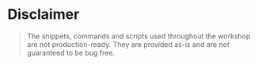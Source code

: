 # Disclaimer

> The snippets, commands and scripts used throughout the workshop are not production-ready. They are provided as-is and are not guaranteed to be bug free.